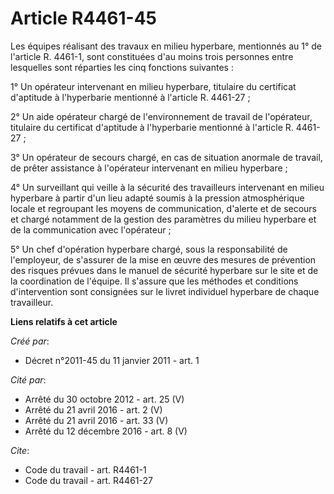# Article R4461-45

Les équipes réalisant des travaux en milieu hyperbare, mentionnés au 1° de l'article R. 4461-1, sont constituées d'au moins
trois personnes entre lesquelles sont réparties les cinq fonctions suivantes : 

1° Un opérateur intervenant en milieu hyperbare, titulaire du certificat d'aptitude à l'hyperbarie mentionné à l'article R.
4461-27 ; 

2° Un aide opérateur chargé de l'environnement de travail de l'opérateur, titulaire du certificat d'aptitude à l'hyperbarie
mentionné à l'article R. 4461-27 ; 

3° Un opérateur de secours chargé, en cas de situation anormale de travail, de prêter assistance à l'opérateur intervenant en
milieu hyperbare ; 

4° Un surveillant qui veille à la sécurité des travailleurs intervenant en milieu hyperbare à partir d'un lieu adapté soumis
à la pression atmosphérique locale et regroupant les moyens de communication, d'alerte et de secours et chargé notamment de
la gestion des paramètres du milieu hyperbare et de la communication avec l'opérateur ; 

5° Un chef d'opération hyperbare chargé, sous la responsabilité de l'employeur, de s'assurer de la mise en œuvre des mesures
de prévention des risques prévues dans le manuel de sécurité hyperbare sur le site et de la coordination de l'équipe. Il
s'assure que les méthodes et conditions d'intervention sont consignées sur le livret individuel hyperbare de chaque
travailleur.

**Liens relatifs à cet article**

_Créé par_:

  - Décret n°2011-45 du 11 janvier 2011 - art. 1

_Cité par_:

  - Arrêté du 30 octobre 2012 - art. 25 (V)
  - Arrêté du 21 avril 2016 - art. 2 (V)
  - Arrêté du 21 avril 2016 - art. 33 (V)
  - Arrêté du 12 décembre 2016 - art. 8 (V)

_Cite_:

  - Code du travail - art. R4461-1
  - Code du travail - art. R4461-27
